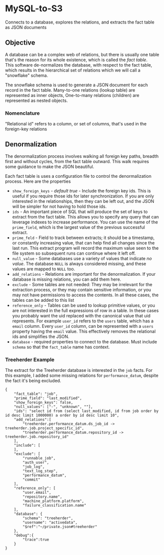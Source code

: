 # MySQL-to-S3
Connects to a database, explores the relations, and extracts the fact table 
as JSON documents

## Objective
A database can be a complex web of relations, but there is usually one table 
that's the reason for its whole existence, which is called the *fact table*.  
This software de-normalizes the database, with respect to the fact table, which results in the hierarchical set of relations which we will call a "snowflake" schema.

The snowflake schema is used to generate a JSON document for each record in the 
fact table. Many-to-one relations (lookup table) are represented as inner 
objects, One-to-many relations (children) are represented as nested objects.

### Nomenclature

"Relational id" refers to a column, or set of columns, that's used in the foreign-key relations

## Denormalization

The denormalization process involves walking all foreign key paths, breadth first and without cycles, from the fact table outward.  This walk requires some guidance to make the JSON beautiful.

Each fact table is uses a configuration file to control the denormalization process. Here are the properties  

* `show_foreign_keys` - *default true* - Include the foreign key ids. This is useful if you require those ids for later synchronization. If you are only interested in the relationships, then they can be left out, and the JSON will be simpler for not having to hold those ids.
* `ids` - An important piece of SQL that will produce the set of keys to extract from the fact table.  This allows you to specify any query that can leverage indexes to increase performance.  You can use the name of the `prime_field`, which is the largest value of the previous successful extract.
* `prime_feld` - Field to track between extracts; it should be a timestamp, or constantly increasing value, that can help find all changes since the last run.  This extract program will record the maximum value seen to the file system so subsequent runs can continue where it left off. 
* `null_value` - Some databases use a variety of values that indicate *no value*. The database `NULL` is always considered missing, and these values are mapped to `NULL` too.
* `add_relations` -  Relations are important for the denormalization.  If your database is missing relations, you can add them here. 
* `exclude` - Some tables are not needed: They may be irrelevant for the extraction process, or they may contain sensitive information, or you may not have permissions to access the contents. In all these cases, the tables can be added to this list
* `reference_only` - Tables can be used to lookup primitive values, or you are not interested in the full expressions of row in a table. In these cases you probably want the uid replaced with the canonical value that uid represents.  For example `user_id` refers to the `users` table, which has a `email` column. Every `user_id` column, can be represented with a `users` property having the `email` value. This effectively removes the relational ids and simplifies the JSON.  
* `database` - required properties to connect to the database. Must include `schema` so that the `fact_table` name has context.


### Treeherder Example 

The extract for the Treeherder database is interested in the `job` facts. For this example, I added some missing relations for `performance_datum`, despite the fact it's being excluded.  

	{
		"fact_table": "job",
		"prime_field": "last_modified",
		"show_foreign_keys": false,
		"null_values": ["-", "unknown", ""],
		"ids": "select id from (select last_modified, id from job order by id desc limit 1000000) a order by id desc limit 10",
		"add_relations":[
			"treeherder.performance_datum.ds_job_id -> treeherder.job.project_specific_id",
			"treeherder.performance_datum.repository_id -> treeherder.job.repository_id"
		],
		"include": [
		],
		"exclude": [
			"runnable_job",
			"auth_user",
			"job_log",
			"text_log_step",
			"performance_datum",
			"commit"
		],
		"reference_only": [
			"user.email",
			"repository.name",
			"machine_platform.platform",
			"failure_classification.name"
		],
		"database": {
			"schema": "treeherder",
			"username": "activedata",
			"$ref":"~/private.json#treeherder"
		},
		"debug":{
			"trace":true
		}
	}
	
	
	
